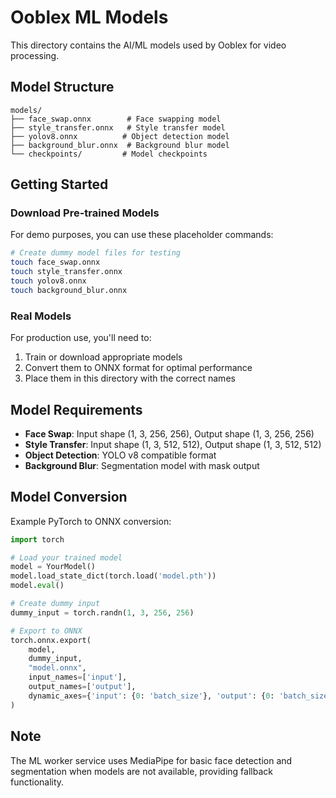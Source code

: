 # Ooblex ML Models

This directory contains the AI/ML models used by Ooblex for video processing.

## Model Structure

```
models/
├── face_swap.onnx        # Face swapping model
├── style_transfer.onnx   # Style transfer model
├── yolov8.onnx          # Object detection model
├── background_blur.onnx  # Background blur model
└── checkpoints/         # Model checkpoints
```

## Getting Started

### Download Pre-trained Models

For demo purposes, you can use these placeholder commands:

```bash
# Create dummy model files for testing
touch face_swap.onnx
touch style_transfer.onnx
touch yolov8.onnx
touch background_blur.onnx
```

### Real Models

For production use, you'll need to:

1. Train or download appropriate models
2. Convert them to ONNX format for optimal performance
3. Place them in this directory with the correct names

## Model Requirements

- **Face Swap**: Input shape (1, 3, 256, 256), Output shape (1, 3, 256, 256)
- **Style Transfer**: Input shape (1, 3, 512, 512), Output shape (1, 3, 512, 512)
- **Object Detection**: YOLO v8 compatible format
- **Background Blur**: Segmentation model with mask output

## Model Conversion

Example PyTorch to ONNX conversion:

```python
import torch

# Load your trained model
model = YourModel()
model.load_state_dict(torch.load('model.pth'))
model.eval()

# Create dummy input
dummy_input = torch.randn(1, 3, 256, 256)

# Export to ONNX
torch.onnx.export(
    model,
    dummy_input,
    "model.onnx",
    input_names=['input'],
    output_names=['output'],
    dynamic_axes={'input': {0: 'batch_size'}, 'output': {0: 'batch_size'}}
)
```

## Note

The ML worker service uses MediaPipe for basic face detection and segmentation when models are not available, providing fallback functionality.